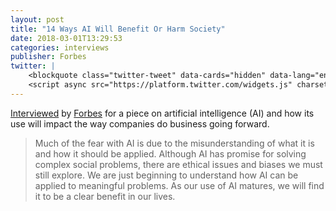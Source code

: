 ```yaml
---
layout: post
title: "14 Ways AI Will Benefit Or Harm Society"
date: 2018-03-01T13:29:53
categories: interviews
publisher: Forbes
twitter: |
    <blockquote class="twitter-tweet" data-cards="hidden" data-lang="en"><p lang="en" dir="ltr">Forbes Technology Members, including our CTO Mark Benson, provide input on the impact of Artificial Intelligence on society in the recent Forbes article, &quot;14 Ways AI Will Benefit or Harm Society.&quot;  <a href="https://t.co/9EA2NLtohi">https://t.co/9EA2NLtohi</a></p>&mdash; Exosite (@exosite) <a href="https://twitter.com/exosite/status/971067900420349956?ref_src=twsrc%5Etfw">March 6, 2018</a></blockquote>
    <script async src="https://platform.twitter.com/widgets.js" charset="utf-8"></script>
---
```


[Interviewed][ln1] by [Forbes][ln2] for a piece on artificial intelligence (AI) and how its use will impact the way companies do business going forward.

> Much of the fear with AI is due to the misunderstanding of what it is and how it should be applied. Although AI has promise for solving complex social problems, there are ethical issues and biases we must still explore. We are just beginning to understand how AI can be applied to meaningful problems. As our use of AI matures, we will find it to be a clear benefit in our lives.

[ln1]: https://www.forbes.com/sites/forbestechcouncil/2018/03/01/14-ways-ai-will-benefit-or-harm-society/ "14 Ways AI Will Benefit Or Harm Society - Forbes"
[ln2]: https://www.forbes.com/ "Forbes"

